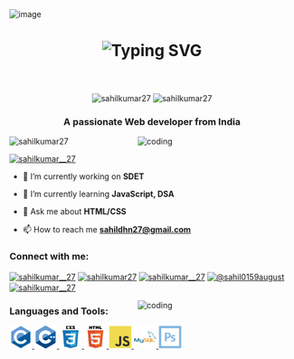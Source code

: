 <img src="https://jusmarktech.com/public/a/images/pages/web_development.gif" alt="image" />

<h1 align="center">
 
 ![Typing SVG](https://readme-typing-svg.herokuapp.com?font=firacode&color=%235BCDEC&size=30&duration=2000&center=true&vCenter=true&lines=Hi+I'm+Sahil+Kumar%F0%9F%96%90;Frontend+web+developer;loves+Errors;+Adventures;Video+Editing;Software+Testing)
 
</h1>


<br>
 
<p align="center">
<img src="https://github-readme-streak-stats.herokuapp.com/?user=sahilkumar27&theme=vision-friendly-dark&hide_border=false" alt="sahilkumar27"  width="55%" />
<img src="https://github-readme-stats.vercel.app/api/top-langs/?username=sahilkumar27&theme=vision-friendly-dark&hide_border=false&include_all_commits=false&count_private=true&layout=compact" alt="sahilkumar27" width="40%"/>
</p>

<h3 align="center">A passionate Web developer from India</h3>


<img align="right" alt="coding" width="55%" src="https://cdn.filestackcontent.com/efbSR18hT5uRKuo0zoMA" />

<p align="left"> <img src="https://komarev.com/ghpvc/?username=sahilkumar27&label=Profile%20views&color=0e75b6&style=flat" alt="sahilkumar27" /> </p>

<p align="left"> <a href="https://twitter.com/sahilkumar__27" target="blank"><img src="https://img.shields.io/twitter/follow/sahilkumar__27?logo=twitter&style=for-the-badge" alt="sahilkumar__27" /></a> </p>

- 🔭 I’m currently working on **SDET**

- 🌱 I’m currently learning **JavaScript, DSA**

- 💬 Ask me about **HTML/CSS**

- 📫 How to reach me **sahildhn27@gmail.com**

<h3 align="left">Connect with me:</h3>

<p align="left">
<a href="https://twitter.com/sahilkumar__27" target="blank"><img align="center" src="https://raw.githubusercontent.com/rahuldkjain/github-profile-readme-generator/master/src/images/icons/Social/twitter.svg" alt="sahilkumar__27" height="30" width="40" /></a>
<a href="https://linkedin.com/in/sahilkumar27" target="blank"><img align="center" src="https://raw.githubusercontent.com/rahuldkjain/github-profile-readme-generator/master/src/images/icons/Social/linked-in-alt.svg" alt="sahilkumar27" height="30" width="40" /></a>
<a href="https://instagram.com/sahilkumar__27" target="blank"><img align="center" src="https://raw.githubusercontent.com/rahuldkjain/github-profile-readme-generator/master/src/images/icons/Social/instagram.svg" alt="sahilkumar__27" height="30" width="40" /></a>
<a href="https://www.hackerrank.com/@sahil0159august" target="blank"><img align="center" src="https://raw.githubusercontent.com/rahuldkjain/github-profile-readme-generator/master/src/images/icons/Social/hackerrank.svg" alt="@sahil0159august" height="30" width="40" /></a>
<a href="https://www.leetcode.com/sahilkumar__27" target="blank"><img align="center" src="https://raw.githubusercontent.com/rahuldkjain/github-profile-readme-generator/master/src/images/icons/Social/leet-code.svg" alt="sahilkumar__27" height="30" width="40" /></a>
</p>

<!-- random web quotation -->
<img align="right" alt="coding" width="55%" src="https://quotes-github-readme.vercel.app/api?type=horizontal&theme=dark" />



<h3 align="left">Languages and Tools:</h3>
<p align="left"> <a href="https://www.cprogramming.com/" target="_blank" rel="noreferrer"> <img src="https://raw.githubusercontent.com/devicons/devicon/master/icons/c/c-original.svg" alt="c" width="40" height="40"/> </a> <a href="https://www.w3schools.com/cpp/" target="_blank" rel="noreferrer"> <img src="https://raw.githubusercontent.com/devicons/devicon/master/icons/cplusplus/cplusplus-original.svg" alt="cplusplus" width="40" height="40"/> </a> <a href="https://www.w3schools.com/css/" target="_blank" rel="noreferrer"> <img src="https://raw.githubusercontent.com/devicons/devicon/master/icons/css3/css3-original-wordmark.svg" alt="css3" width="40" height="40"/> </a> <a href="https://www.w3.org/html/" target="_blank" rel="noreferrer"> <img src="https://raw.githubusercontent.com/devicons/devicon/master/icons/html5/html5-original-wordmark.svg" alt="html5" width="40" height="40"/> </a> <a href="https://developer.mozilla.org/en-US/docs/Web/JavaScript" target="_blank" rel="noreferrer"> <img src="https://raw.githubusercontent.com/devicons/devicon/master/icons/javascript/javascript-original.svg" alt="javascript" width="40" height="40"/> </a> <a href="https://www.mysql.com/" target="_blank" rel="noreferrer"> <img src="https://raw.githubusercontent.com/devicons/devicon/master/icons/mysql/mysql-original-wordmark.svg" alt="mysql" width="40" height="40"/> </a> <a href="https://www.photoshop.com/en" target="_blank" rel="noreferrer"> <img src="https://raw.githubusercontent.com/devicons/devicon/master/icons/photoshop/photoshop-line.svg" alt="photoshop" width="40" height="40"/> </a> </p>

